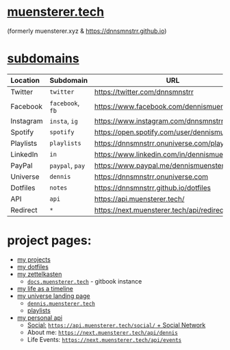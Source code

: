 # [muensterer.tech](https://muensterer.tech)

(formerly muensterer.xyz & https://dnnsmnstrr.github.io)

# [subdomains](http://subdomains.muensterer.tech)
| Location     | Subdomain  | URL |
| :------------- | :------------- | - |
| Twitter  | `twitter`   | https://twitter.com/dnnsmnstrr |
| Facebook  | `facebook`, `fb`   | https://www.facebook.com/dennismuensterer |
| Instagram  | `insta`, `ig`   | https://www.instagram.com/dnnsmnstrr |
| Spotify  | `spotify`   | https://open.spotify.com/user/dennismuensterer |
| Playlists  | `playlists`   | https://dnnsmnstrr.onuniverse.com/playlists |
| LinkedIn  | `in`   | https://www.linkedin.com/in/dennismuensterer/ |
| PayPal  | `paypal`, `pay`   | https://www.paypal.me/dennismuensterer |
| Universe  | `dennis`   | https://dnnsmnstrr.onuniverse.com |
| Dotfiles  | `notes`   | https://dnnsmnstrr.github.io/dotfiles |
| API  | `api`   | https://api.muensterer.tech/ |
| Redirect  | `*`   | https://next.muensterer.tech/api/redirect/ |

# project pages:

- [my projects](https://dnnsmnstrr.github.io/projects)
- [my dotfiles](https://dnnsmnstrr.github.io/dotfiles)
- [my zettelkasten](https://dnnsmnstrr.github.io/zettelkasten)
  - [`docs.muensterer.tech`](https://docs.muensterer.tech) - gitbook instance
- [my life as a timeline](https://dnnsmnstrr.github.io/life)
- [my universe landing page](https://dnnsmnstrr.onuniverse.com)
  - [`dennis.muensterer.tech`](http://dennis.muensterer.tech/)
  - [playlists](http://muensterer.tech/playlists)
- [my personal api](https://api.muensterer.tech/)
  - [Social:](https://api.muensterer.tech/social) [`https://api.muensterer.tech/social/` + Social Network](https://next.muensterer.tech/api/social/twitter)
  - About me: [`https://next.muensterer.tech/api/dennis`](https://next.muensterer.tech/api/dennis)
  - Life Events: [`https://next.muensterer.tech/api/events`](https://next.muensterer.tech/api/events)
